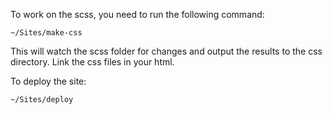 To work on the scss, you need to run the following command:
```
~/Sites/make-css
```
This will watch the scss folder for changes and output the results to the css directory. Link the css files in your html.

To deploy the site:
```
~/Sites/deploy
```